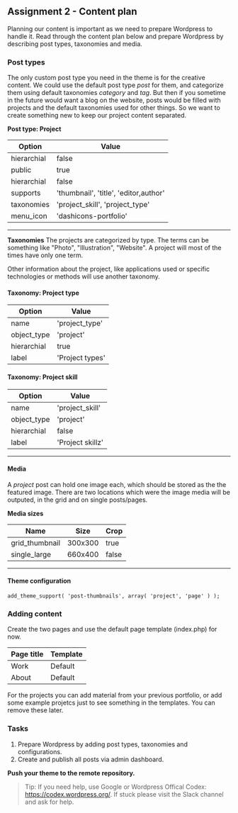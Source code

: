 ##  Assignment 2 - Content plan
Planning our content is important as we need to prepare Wordpress to handle it. Read through the content plan below and prepare Wordpress by describing post types, taxonomies and media.

### Post types
The only custom post type you need in the theme is for the creative content. We could use the default post type *post* for them, and categorize them using default taxonomies *category* and *tag*. But then if you sometime in the future would want a blog on the website, posts would be filled with projects and the default taxonomies used for other things. So we want to create something new to keep our project content separated.

**Post type: Project**

| Option | Value |
|---|---|
| hierarchial | false |
| public | true |
| hierarchial | false |
| supports | 'thumbnail', 'title', 'editor,author' |
| taxonomies | 'project_skill', 'project_type' |
| menu_icon | 'dashicons-portfolio' |

---

**Taxonomies**
The projects are categorized by type. The terms can be something like "Photo", "Illustration", "Website". A project will most of the times have only one term.

Other information about the project, like applications used or specific technologies or methods will use another taxonomy.

#### Taxonomy: Project type
| Option | Value |
|---|---|
| name | 'project_type' |
| object_type | 'project' |
| hierarchial | true |
| label | 'Project types' |

#### Taxonomy: Project skill

| Option | Value |
|---|---|
| name | 'project_skill' |
| object_type | 'project' |
| hierarchial | false |
| label | 'Project skillz' |

---

#### Media
A *project* post can hold one image each, which should be stored as the the featured image. There are two locations which were the image media will be outputed, in the grid and on single posts/pages.

**Media sizes**

| Name | Size | Crop |
|---|---|--|
| grid_thumbnail | 300x300 | true |
| single_large | 660x400 | false |

---

#### Theme configuration
`add_theme_support( 'post-thumbnails', array( 'project', 'page' ) );`

### Adding content
Create the two pages and use the default page template (index.php) for now.

| Page title | Template |
|---|---|
| Work | Default |
| About | Default |

For the projects you can add material from your previous portfolio, or add some example projetcs just to see something in the templates. You can remove these later.

### Tasks
1. Prepare Wordpress by adding post types, taxonomies and configurations.
2. Create and publish all posts via admin dashboard.

**Push your theme to the remote repository.**

> Tip: If you need help, use Google or Wordpress Offical Codex: https://codex.wordpress.org/. If stuck please visit the Slack channel and ask for help.
